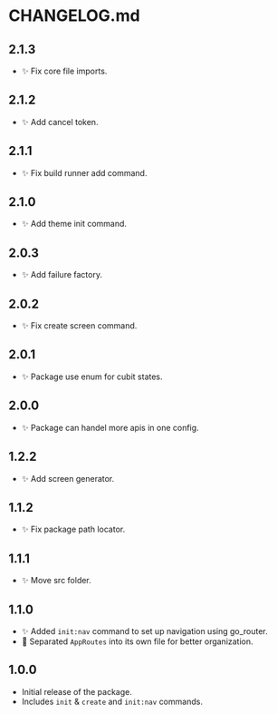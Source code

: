 # CHANGELOG.md

## 2.1.3

- ✨ Fix core file imports.

## 2.1.2

- ✨ Add cancel token.

## 2.1.1

- ✨ Fix build runner add command.

## 2.1.0

- ✨ Add theme init command.

## 2.0.3

- ✨ Add failure factory.

## 2.0.2

- ✨ Fix create screen command.

## 2.0.1

- ✨ Package use enum for cubit states.

## 2.0.0

- ✨ Package can handel more apis in one config.

## 1.2.2

- ✨ Add screen generator.

## 1.1.2

- ✨ Fix package path locator.

## 1.1.1

- ✨ Move src folder.

## 1.1.0

- ✨ Added `init:nav` command to set up navigation using go_router.
- 📂 Separated `AppRoutes` into its own file for better organization.

## 1.0.0

- Initial release of the package.
- Includes `init` & `create` and `init:nav` commands.